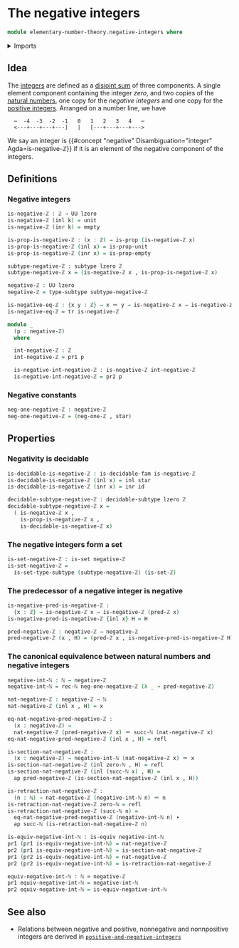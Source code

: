 # The negative integers

```agda
module elementary-number-theory.negative-integers where
```

<details><summary>Imports</summary>

```agda
open import elementary-number-theory.integers
open import elementary-number-theory.natural-numbers

open import foundation.action-on-identifications-functions
open import foundation.coproduct-types
open import foundation.decidable-subtypes
open import foundation.decidable-types
open import foundation.dependent-pair-types
open import foundation.empty-types
open import foundation.equivalences
open import foundation.function-types
open import foundation.identity-types
open import foundation.propositions
open import foundation.retractions
open import foundation.sections
open import foundation.sets
open import foundation.subtypes
open import foundation.transport-along-identifications
open import foundation.unit-type
open import foundation.universe-levels
```

</details>

## Idea

The [integers](elementary-number-theory.integers.md) are defined as a
[disjoint sum](foundation-core.coproduct-types.md) of three components. A single
element component containing the integer _zero_, and two copies of the
[natural numbers](elementary-number-theory.natural-numbers.md), one copy for the
_negative integers_ and one copy for the
[positive integers](elementary-number-theory.positive-integers.md). Arranged on
a number line, we have

```text
  ⋯  -4  -3  -2  -1   0   1   2   3   4   ⋯
  <---+---+---+---]   |   [---+---+---+--->
```

We say an integer is
{{#concept "negative" Disambiguation="integer" Agda=is-negative-ℤ}} if it is an
element of the negative component of the integers.

## Definitions

### Negative integers

```agda
is-negative-ℤ : ℤ → UU lzero
is-negative-ℤ (inl k) = unit
is-negative-ℤ (inr k) = empty

is-prop-is-negative-ℤ : (x : ℤ) → is-prop (is-negative-ℤ x)
is-prop-is-negative-ℤ (inl x) = is-prop-unit
is-prop-is-negative-ℤ (inr x) = is-prop-empty

subtype-negative-ℤ : subtype lzero ℤ
subtype-negative-ℤ x = (is-negative-ℤ x , is-prop-is-negative-ℤ x)

negative-ℤ : UU lzero
negative-ℤ = type-subtype subtype-negative-ℤ

is-negative-eq-ℤ : {x y : ℤ} → x ＝ y → is-negative-ℤ x → is-negative-ℤ y
is-negative-eq-ℤ = tr is-negative-ℤ

module _
  (p : negative-ℤ)
  where

  int-negative-ℤ : ℤ
  int-negative-ℤ = pr1 p

  is-negative-int-negative-ℤ : is-negative-ℤ int-negative-ℤ
  is-negative-int-negative-ℤ = pr2 p
```

### Negative constants

```agda
neg-one-negative-ℤ : negative-ℤ
neg-one-negative-ℤ = (neg-one-ℤ , star)
```

## Properties

### Negativity is decidable

```agda
is-decidable-is-negative-ℤ : is-decidable-fam is-negative-ℤ
is-decidable-is-negative-ℤ (inl x) = inl star
is-decidable-is-negative-ℤ (inr x) = inr id

decidable-subtype-negative-ℤ : decidable-subtype lzero ℤ
decidable-subtype-negative-ℤ x =
  ( is-negative-ℤ x ,
    is-prop-is-negative-ℤ x ,
    is-decidable-is-negative-ℤ x)
```

### The negative integers form a set

```agda
is-set-negative-ℤ : is-set negative-ℤ
is-set-negative-ℤ =
  is-set-type-subtype (subtype-negative-ℤ) (is-set-ℤ)
```

### The predecessor of a negative integer is negative

```agda
is-negative-pred-is-negative-ℤ :
  {x : ℤ} → is-negative-ℤ x → is-negative-ℤ (pred-ℤ x)
is-negative-pred-is-negative-ℤ {inl x} H = H

pred-negative-ℤ : negative-ℤ → negative-ℤ
pred-negative-ℤ (x , H) = (pred-ℤ x , is-negative-pred-is-negative-ℤ H)
```

### The canonical equivalence between natural numbers and negative integers

```agda
negative-int-ℕ : ℕ → negative-ℤ
negative-int-ℕ = rec-ℕ neg-one-negative-ℤ (λ _ → pred-negative-ℤ)

nat-negative-ℤ : negative-ℤ → ℕ
nat-negative-ℤ (inl x , H) = x

eq-nat-negative-pred-negative-ℤ :
  (x : negative-ℤ) →
  nat-negative-ℤ (pred-negative-ℤ x) ＝ succ-ℕ (nat-negative-ℤ x)
eq-nat-negative-pred-negative-ℤ (inl x , H) = refl

is-section-nat-negative-ℤ :
  (x : negative-ℤ) → negative-int-ℕ (nat-negative-ℤ x) ＝ x
is-section-nat-negative-ℤ (inl zero-ℕ , H) = refl
is-section-nat-negative-ℤ (inl (succ-ℕ x) , H) =
  ap pred-negative-ℤ (is-section-nat-negative-ℤ (inl x , H))

is-retraction-nat-negative-ℤ :
  (n : ℕ) → nat-negative-ℤ (negative-int-ℕ n) ＝ n
is-retraction-nat-negative-ℤ zero-ℕ = refl
is-retraction-nat-negative-ℤ (succ-ℕ n) =
  eq-nat-negative-pred-negative-ℤ (negative-int-ℕ n) ∙
  ap succ-ℕ (is-retraction-nat-negative-ℤ n)

is-equiv-negative-int-ℕ : is-equiv negative-int-ℕ
pr1 (pr1 is-equiv-negative-int-ℕ) = nat-negative-ℤ
pr2 (pr1 is-equiv-negative-int-ℕ) = is-section-nat-negative-ℤ
pr1 (pr2 is-equiv-negative-int-ℕ) = nat-negative-ℤ
pr2 (pr2 is-equiv-negative-int-ℕ) = is-retraction-nat-negative-ℤ

equiv-negative-int-ℕ : ℕ ≃ negative-ℤ
pr1 equiv-negative-int-ℕ = negative-int-ℕ
pr2 equiv-negative-int-ℕ = is-equiv-negative-int-ℕ
```

## See also

- Relations between negative and positive, nonnegative and nonnpositive integers
  are derived in
  [`positive-and-negative-integers`](elementary-number-theory.positive-and-negative-integers.md)
